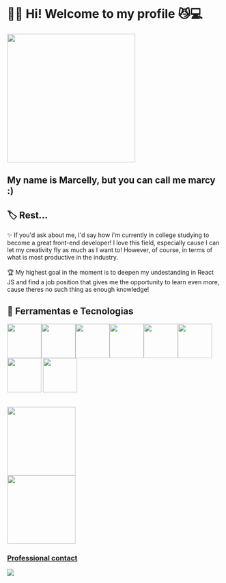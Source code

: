 
# 👋🏼 Hi! Welcome to my profile 😼💻

<img src="dumb-cat.gif"  width="300" heigth="300"/>

## My name is Marcelly, but you can call me marcy :)

## 🏷 Rest...
✨ If you'd ask about me, I'd say how i'm currently in college studying to become a great front-end developer! I love this field, especially cause I can let my creativity fly as much as I want to! However, of course, in terms of what is most productive in the industry. <br><br>
🏆 My highest goal in the moment is to deepen my undestanding in React JS and find a job position that gives me the opportunity to learn even more, cause theres no such thing as enough knowledge!

## 🔬 Ferramentas e Tecnologias
<img loading="lazy" src="https://cdn.jsdelivr.net/gh/devicons/devicon@latest/icons/javascript/javascript-original.svg" width="80" height="80"/><img loading="lazy" src="https://cdn.jsdelivr.net/gh/devicons/devicon@latest/icons/html5/html5-original.svg" width="80" height="80"/><img loading="lazy" src="https://cdn.jsdelivr.net/gh/devicons/devicon@latest/icons/css3/css3-original.svg" width="80" height="80"/><img loading="lazy" src="https://cdn.jsdelivr.net/gh/devicons/devicon@latest/icons/react/react-original-wordmark.svg" width="80" height="80"/><img loading="lazy" src="https://cdn.jsdelivr.net/gh/devicons/devicon@latest/icons/redux/redux-original.svg" width="80" height="80"/><img loading="lazy" src="https://cdn.jsdelivr.net/gh/devicons/devicon@latest/icons/nodejs/nodejs-original-wordmark.svg" width="80" height="80"/><img loading="lazy" src="https://cdn.jsdelivr.net/gh/devicons/devicon@latest/icons/yarn/yarn-original.svg" width="80" height="80"/>
            <img loading="lazy" src="https://cdn.jsdelivr.net/gh/devicons/devicon@latest/icons/git/git-original.svg" width="80" height="80"/>
          
          

<br>
<div>
<a href="https://github.com/marcyroz">
<img loading="lazy" height="160em" src="https://github-readme-stats.vercel.app/api/top-langs/?username=marcyroz&layout=compact&langs_count=7&theme=dracula"/>
            <br>
<img loading="lazy" height="160em" src="https://github-readme-stats.vercel.app/api?username=marcyroz&show_icons=true&theme=dracula&include_all_commits=true&count_private=true"/>
</div>

### Professional contact
[<img src="https://img.shields.io/badge/LinkedIn-0077B5?style=for-the-badge&logo=linkedin&logoColor=white">](https://www.linkedin.com/in/marcelly-do-nascimento-farias-93aa17268?utm_source=share&utm_campaign=share_via&utm_content=profile&utm_medium=android_app)
          
          

